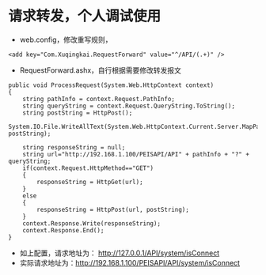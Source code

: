 # 请求转发，个人调试使用

- web.config，修改重写规则，
```
<add key="Com.Xuqingkai.RequestForward" value="^/API/(.+)" />
```

- RequestForward.ashx，自行根据需要修改转发报文
```
public void ProcessRequest(System.Web.HttpContext context)
{
    string pathInfo = context.Request.PathInfo;
    string queryString = context.Request.QueryString.ToString();
    string postString = HttpPost();
    System.IO.File.WriteAllText(System.Web.HttpContext.Current.Server.MapPath("./data.txt"), postString);

    string responseString = null;
    string url="http://192.168.1.100/PEISAPI/API" + pathInfo + "?" + queryString;
    if(context.Request.HttpMethod=="GET")
    {
        responseString = HttpGet(url);
    }
    else
    {
        responseString = HttpPost(url, postString);
    }
    context.Response.Write(responseString);
    context.Response.End();
}
```
- 如上配置，请求地址为：  http://127.0.0.1/API/system/isConnect
- 实际请求地址为：http://192.168.1.100/PEISAPI/API/system/isConnect
